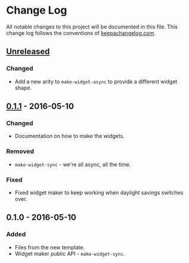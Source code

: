 # Change Log
All notable changes to this project will be documented in this file. This change log follows the conventions of [keepachangelog.com](http://keepachangelog.com/).

## [Unreleased]
### Changed
- Add a new arity to `make-widget-async` to provide a different widget shape.

## [0.1.1] - 2016-05-10
### Changed
- Documentation on how to make the widgets.

### Removed
- `make-widget-sync` - we're all async, all the time.

### Fixed
- Fixed widget maker to keep working when daylight savings switches over.

## 0.1.0 - 2016-05-10
### Added
- Files from the new template.
- Widget maker public API - `make-widget-sync`.

[Unreleased]: https://github.com/your-name/grep/compare/0.1.1...HEAD
[0.1.1]: https://github.com/your-name/grep/compare/0.1.0...0.1.1
